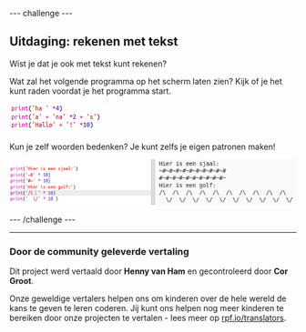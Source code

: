 --- challenge ---

## Uitdaging: rekenen met tekst

Wist je dat je ook met tekst kunt rekenen?

Wat zal het volgende programma op het scherm laten zien? Kijk of je het kunt raden voordat je het programma start.

![screenshot](images/me-text-calc.png)

Kun je zelf woorden bedenken? Je kunt zelfs je eigen patronen maken!

![screenshot](images/me-patterns.png)

--- /challenge ---
***

### Door de community geleverde vertaling

Dit project werd vertaald door **Henny van Ham** en gecontroleerd door **Cor Groot**.

Onze geweldige vertalers helpen ons om kinderen over de hele wereld de kans te geven te leren coderen. Jij kunt ons helpen nog meer kinderen te bereiken door onze projecten te vertalen - lees meer op [rpf.io/translators](https://rpf.io/translators).
